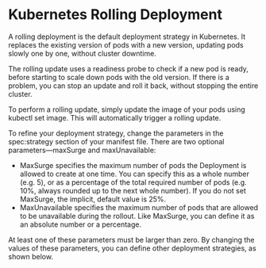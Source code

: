 # Kubernetes Rolling Deployment

A rolling deployment is the default deployment strategy in Kubernetes.
It replaces the existing version of pods with a new version, updating
pods slowly one by one, without cluster downtime.

The rolling update uses a readiness probe to check if a new pod is
ready, before starting to scale down pods with the old version. If there
is a problem, you can stop an update and roll it back, without stopping
the entire cluster.

To perform a rolling update, simply update the image of your pods using
kubectl set image. This will automatically trigger a rolling update.

To refine your deployment strategy, change the parameters in the
spec:strategy section of your manifest file. There are two optional
parameters—maxSurge and maxUnavailable:

* MaxSurge specifies the maximum number of pods the Deployment is
	allowed to create at one time. You can specify this as a whole number
	(e.g. 5), or as a percentage of the total required number of pods
	(e.g. 10%, always rounded up to the next whole number). If you do not
	set MaxSurge, the implicit, default value is 25%.
* MaxUnavailable specifies the maximum number of pods that are allowed
	to be unavailable during the rollout. Like MaxSurge, you can define it
	as an absolute number or a percentage.

At least one of these parameters must be larger than zero. By changing
the values of these parameters, you can define other deployment
strategies, as shown below.
